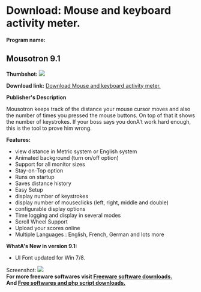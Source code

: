 # Download: Mouse and keyboard activity meter.

**Program name:**

## Mousotron 9.1

  
**Thumbshot:** ![](http://www.freewarefiles.com/screenshot/mousotron_md.gif)   
  
**Download link:** [Download Mouse and keyboard activity meter.](http://freesoftwares.boysofts.com/Mousotron_program_2768.html)  
  


**Publisher's Description**  
  


Mousotron keeps track of the distance your mouse cursor moves and also the number of times you pressed the mouse buttons. On top of that it shows the number of keystrokes. If your boss says you donA't work hard enough, this is the tool to prove him wrong. 

**Features:**

  * view distance in Metric system or English system 
  * Animated background (turn on/off option) 
  * Support for all monitor sizes 
  * Stay-on-Top option 
  * Runs on startup 
  * Saves distance history 
  * Easy Setup 
  * display number of keystrokes 
  * display number of mouseclicks (left, right, middle and double) 
  * configurable display options 
  * Time logging and display in several modes 
  * Scroll Wheel Support 
  * Upload your scores online 
  * Multiple Languages : English, French, German and lots more 

**WhatA's New in version 9.1:**

  * UI Font updated for Win 7/8. 

  
  
Screenshot: ![](http://www.freewarefiles.com/screenshot/mousotron.gif)   
**For more freeware softwares visit [Freeware software downloads.](http://freesoftwares.boysofts.com/)**   
**And [Free softwares and php script downloads.](http://www.boysofts.com/)**
